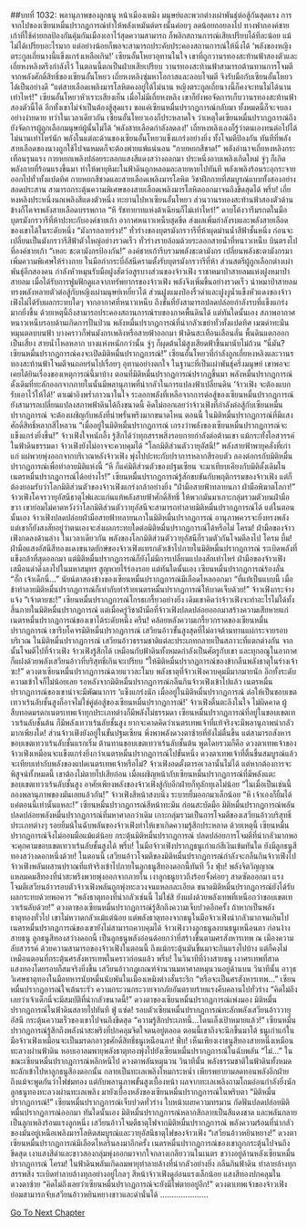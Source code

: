 ##บทที่ 1032: พลานุภาพของลูกธนู
หน้าเมืองเหมิง มนุษย์และพวกต่างเผ่าพันธุ์ต่อสู้กันสุดแรง
การจากไปของเซียนหมื่นปรากฏการณ์ทำให้พลังเหมันต์ตรงนั้นค่อยๆ ลดน้อยถอยลงไป
ทางฟากองค์ชายเก้าที่ใช้ค่ายกลป้องกันคุ้มกันเมืองเอาไว้สุดความสามารถ ก็พลิกสถานการณ์เสียเปรียบได้ทีละน้อย แม้ไม่ได้เปรียบอะไรมาก แต่อย่างน้อยก็พอจะสามารถประคับประคองสถานการณ์ให้นิ่งได้
‘พลังของหญิงตระกูลเถี่ยนางนี้แข็งแกร่งเหลือเกิน!’
เซียนอั้นโหยวอุทานในใจ
เขาที่ถูกวานรทองสะท้านฟ้าสองตัวและเถี่ยหงหลิงตรึงกำลังไว้ ในตอนนี้ตกเป็นฝ่ายเสียเปรียบ
วานรทองสะท้านฟ้าสามารถต้านทานการโจมตีจากพลังศักดิ์สิทธิ์ของเซียนอั้นโหยว เถี่ยหงหลิงซุ่มหาโอกาสและลอบโจมตี จึงรับมือกับเซียนอั้นโหยวได้เป็นอย่างดี
“แต่สายเลือดเพลิงมารโลหิตคงอยู่ได้ไม่นาน หญิงตระกูลเถี่ยนางนี้ก็คงจะทนไม่ได้นานเท่าไหร่!”
เซียนอั้นโหยวหัวเราะเสียงเย็น เมื่อไม่มีเถี่ยหงหลิง เขาก็ยังพอจัดการเก็บวานรทองสะท้านฟ้าสองตัวนี้ได้
อีกทั้งเขาไม่จำเป็นต้องสู้สุดแรง ขอแค่เซียนหมื่นปรากฏการณ์กลับมา ทั้งหมดนี้ก็จะจบลงอย่างง่ายดาย
ทว่าในเวลาเดียวกัน เซียนอั้นโหยวเองก็ประหลาดใจ ว่าเหตุใดเซียนหมื่นปรากฏการณ์ถึงยังจัดการผู้ถูกเลือกมนุษย์ผู้นั้นไม่ได้
‘พลังสายเลือดกำลังลดลง!’
เถี่ยหงหลิงเองก็รู้ว่าตนเองทนต่อไปได้ไม่นานเท่าไหร่นัก
พลังในแต่ละด้านของเซียนอั้นโหยวแข็งแกร่งอย่างยิ่ง ทั้งโจมตีป้องกัน ทันทีที่พลังสายเลือดของนางถูกใช้ไปจนหมดก็จะต้องพ่ายแพ้แน่นอน
“กายหยกสีชาด!”
พลังอำนาจเถี่ยหงหลิงกระเทือนรุนแรง กายหยกเพลิงปล่อยระลอกแสงสีแดงสว่างออกมา ประหนึ่งอาบเพลิงเกิดใหม่ จู่ๆ ก็เกิดพลังกายที่ร้อนแรงขึ้นมา ทำให้พายุหิมะในฟ้าดินถูกหลอมละลายหายไปทันที พลังเพลิงร้อนระอุกระจายออกไปทั่วทั้งแปดทิศ
กายหยกสีชาดและสายเลือดเพลิงมารโลหิต วิชาฝึกกายที่สมบูรณ์แบบทั้งสองอย่างสอดประสาน สามารถกระตุ้นความพิเศษของสายเลือดเพลิงมารโลหิตออกมาจนถึงขีดสุดได้
พรึ่บ!
เถี่ยหงหลิงประหนึ่งนกเพลิงสีแดงตัวหนึ่ง ทะยานไปหาเซียนอั้นโหยว ส่วนวานรทองสะท้านฟ้าสองตัวด้านข้างก็โคจรพลังสายเลือดบรรพกาล
“หึ รัชทายาทแห่งต้าเฉียนก็ไม่เท่าไหร่!”
ดาบโค้งวารีมรกตในมือบุตรมังกรวารีที่ห้าปะทะกับองค์ชายเก้า
อากาศหนาวเหน็บสุดขีด ส่งผลเพิ่มกำลังรบและพลังสายเลือดของเขาได้ในระดับหนึ่ง
“มังกรกลายร่าง!”
ทั่วร่างของบุตรมังกรวารีที่ห้าผุดม่านน้ำสีฟ้าชั้นหนึ่ง ก่อนจะเปลี่ยนเป็นมังกรวารีสีฟ้าตัวใหญ่อย่างรวดเร็ว ทั่วร่างรายล้อมด้วยระลอกสายน้ำที่หนาวเหน็บ บินตรงไปที่องค์ชายเก้า
“เหอะ ชะตามังกรป้องกัน!”
องค์ชายเก้ารีบรวมพลังชะตามังกร เปลี่ยนพลังชะตามังกรมาเพิ่มความพิเศษให้ร่างกาย ในมือกำกระบี่อัสนีครามตั้งรับบุตรมังกรวารีที่ห้า
ส่วนสตรีผู้ถูกเลือกต่างเผ่าพันธุ์อีกสองคน กำลังหัวหมุนรับมือฝูงสัตว์อสูรบางส่วนของจ้าวเฟิง
ราชาหมาป่าสายลมแห่งฝูงหมาป่าสายลม เมื่อได้รับการฟูมฟักดูแลจากทรัพยากรของจ้าวเฟิง พลังจึงเพิ่มขึ้นอย่างรวดเร็ว นำหมาป่าสายลมทรงพลังหลายตัวต่อสู้กับหญิงเผ่ามนุษย์เหยี่ยวได้
ส่วนฝูงแมงป่องริ้วดำและฝูงงูน้ำแข็งหัวแดงของจ้าวเฟิงไม่ได้รับผลกระทบใดๆ จากอากาศที่หนาวเหน็บ ถึงขั้นที่ยังสามารถปลดปล่อยกำลังรบที่แข็งแกร่งมากยิ่งขึ้น ด้วยเหตุนี้ถึงสามารถประคองสถานการณ์รบของภาคพื้นดินได้
แต่ทันใดนั้นเอง สภาพอากาศหนาวเหน็บรอบด้านเกิดการปั่นป่วน พลังหมื่นปรากฏการณ์ที่น่ากลัวเขย่าทั่วทั้งแปดทิศ
เมฆดำทะมึนหมุนตลบบนฟ้า บางคราวก็พ่นมังกรเพลิงหรือสายฟ้าออกมา ฟ้าดินสะเทือนเลือนลั่น พื้นดินแตกออกเป็นเสี่ยง สายน้ำไหลหลาก บางแห่งหนักกว่านั้น จู่ๆ ก็ผุดต้นไม้สูงเสียดฟ้าขึ้นมานับไม่ถ้วน
“นี่มัน? เซียนหมื่นปรากฏการณ์คงจะเปิดมิติหมื่นปรากฏการณ์!”
เซียนอั้นโหยวที่กำลังถูกเถี่ยหงหลิงและวานรทองสะท้านฟ้าโจมตีจนถอยร่นไปเรื่อยๆ อุทานอย่างตกใจ
ในฐานะที่เป็นเผ่าพันธุ์ครึ่งมนุษย์ เขาพอจะเคยได้ยินเรื่องของเหตุการณ์นี้มาบ้าง
ตอนที่มิติหมื่นปรากฏการณ์ปรากฏขึ้นมา พลังหมื่นปรากฏการณ์ดั้งเดิมที่ทะลักออกจากภายในนั้นมีพลานุภาพที่น่ากลัวในการแปลงฟ้าเปลี่ยนดิน
‘จ้าวเฟิง จะต้องแบกรับเอาไว้ให้ได้!’
ตาเฒ่าอิงพร่ำภาวนาในใจ
ระลอกพลังที่เหลือจากการต่อสู้ของเซียนหมื่นปรากฏการณ์ ยังสามารถเปลี่ยนแปลงสภาพฟ้าดินได้ถึงขนาดนี้ คิดไม่ออกเลยว่าจ้าวเฟิงที่กำลังต่อสู้กับเซียนหมื่นปรากฏการณ์ จะต้องเผชิญกับพลังที่น่าพรั่นพรึงมากขนาดไหน
ตอนนี้ ในมิติหมื่นปรากฏการณ์ที่มีแสงศักดิ์สิทธิ์หลากสีไหลวน
“เมื่ออยู่ในมิติหมื่นปรากฏการณ์ เกรงว่าพลังของเซียนหมื่นปรากฏการณ์จะแข็งแกร่งยิ่งขึ้น!”
จ้าวเฟิงใจหนักอึ้ง รู้สึกได้ว่าทุกสรรพสิ่งรอบกายกำลังต่อต้านเขา แม้กระทั่งไอสวรรค์ในฟ้าดินธรรมดา จ้าวเฟิงยังไม่อาจจะควบคุมได้
“โลกมิติส่วนตัววายุอัสนี!”
พลังสายฟ้าพายุคลั่งที่เก่าแก่ แผ่พวยพุ่งออกจากบริเวณหลังจ้าวเฟิง พุ่งไปปะทะกับปราการหลากสีรอบตัว ลองต่อกรกับมิติหมื่นปรากฏการณ์เพื่อทำลายมิติแห่งนี้
“หึ ก็แค่มิติส่วนตัวของปฐมเซียน จะมาเทียบเคียงกับมิติดั้งเดิมในเนตรหมื่นปรากฏการณ์ได้อย่างไร!”
เซียนหมื่นปรากฏการณ์รู้สักขบขันกับพฤติกรรมของจ้าวเฟิง
แต่ก็ต้องยอมรับว่าโลกมิติส่วนตัวของจ้าวเฟิงแกร่งกล้าอย่างยิ่ง
“ฝ่ามือสายฟ้าทลายนภา ฝ่ามือพิฆาตโลกา!”
จ้าวเฟิงโคจรวายุอัสนีธาตุไฟและแก่นแท้พลังสายฟ้าศักดิ์สิทธิ์ ให้พวกมันมาเกาะกลุ่มรวมตัวบนฝ่ามือขวา
เขาย่อมไม่คาดหวังว่าโลกมิติส่วนตัววายุอัสนีจะสามารถทำลายมิติหมื่นปรากฏการณ์ได้
แต่ในตอนนั้นเอง จ้าวเฟิงปลดปล่อยฝ่ามือสายฟ้าทลายนภาในมิติหมื่นปรากฏการณ์ อานุภาพควรจะยิ่งทรงพลัง แต่เขาก็ยังสงสัยอยู่ว่าตนเองจะส่งผลกระทบใดต่อมิติหมื่นปรากฏการณ์ได้หรือไม่
โครม!
ฝ่ามือของจ้าวเฟิงกดลงด้านล่าง ในเวลาเดียวกัน พลังของโลกมิติส่วนตัววายุอัสนีก็รวมตัวกันโจมตีลงไป
โครม บึ้ม!
ฝ่ามือแสงอัสนีสีทองแดงขนาดยักษ์ของจ้าวเฟิงแทรกตัวเข้าไปภายในมิติหมื่นปรากฏการณ์ ระเบิดพลังที่แข็งกล้าที่สุดออกมา
แต่มิติหมื่นปรากฏการณ์ก็ยังไม่มีการเปลี่ยนแปลงสักเท่าไหร่ ฝ่ามือของจ้าวเฟิงเสมือนดำดิ่งลงไปในมหาสมุทร สูญหายไร้ร่องรอย
แต่ทันใดนั้นเอง เซียนหมื่นปรากฏการณ์ร้องลั่น
“อั๊ก เจ้าเด็กนี่…”
นัยน์ตาสองข้างของเซียนหมื่นปรากฏการณ์มีเลือดไหลออกมา
“ที่แท้เป็นแบบนี้ เมื่อข้าทำลายมิติหมื่นปรากฏการณ์ก็เท่ากับทำร้ายเนตรหมื่นปรากฏการณ์ให้บาดเจ็บด้วย!”
จ้าวเฟิงกระจ่างแจ้ง
“เจ้าตายซะ!”
เซียนหมื่นปรากฏการณ์โกรธเกรี้ยวอย่างยิ่ง
เดิมเขาคิดว่าจ้าวเฟิงจะทำอะไรไม่ได้ทั้งสิ้นภายในมิติหมื่นปรากฏการณ์ แต่เมื่อครู่วิชาฝ่ามือที่จ้าวเฟิงปลดปล่อยออกมาสร้างความเสียหายแก่เนตรหมื่นปรากฏการณ์ของเขาได้ระดับหนึ่ง
ครืน!
คล้อยหลังความเกรี้ยวกราดของเซียนหมื่นปรากฏการณ์ เขารีบโคจรมิติหมื่นปรากฏการณ์ เสวียนอ้าวขั้นสูงสุดที่ไม่อาจต้านทานแผ่กระจายรอบบริเวณ
ในมิติหมื่นปรากฏการณ์ เสวียนอ้าวธรรมชาติแต่ละประเภทกลายเป็นสภาวะที่แตกต่างกัน จากนั้นโจมตีไปที่จ้าวเฟิง
จ้าวเฟิงรู้สึกได้ เหมือนกับฟ้าดินทั้งหมดกำลังเป็นศัตรูกับเขา และทุกอณูในอากาศก็แฝงด้วยพลังเสวียนอ้าวที่บริสุทธิ์เกินจะเปรียบ
“ให้มิติหมื่นปรากฏการณ์ของข้ากลืนพลังธาตุในร่างเจ้าซะ!”
ดวงตาเซียนหมื่นปรากฏการณ์ฉายแววละโมบ
พลังธาตุที่จ้าวเฟิงควบคุมมีมากมายนัก อีกทั้งระดับความเข้าใจก็ไม่น้อยเลย
รอหลังจากมิติหมื่นปรากฏการณ์กลืนกินจ้าวเฟิงเข้าไปแล้ว เนตรหมื่นปรากฏการณ์ของเขาน่าจะมีพัฒนาการ
‘แข็งแกร่งนัก เมื่ออยู่ในมิติหมื่นปรากฏการณ์ ต่อให้เป็นขอบเขตเทวาเร้นลับชั้นสูงก็อาจไม่ใช่คู่ต่อสู้ของเซียนหมื่นปรากฏการณ์!’
จ้าวเฟิงตื่นตะลึงในใจ
ไม่ผิดคาด ผู้สืบทอดมรดกเนตรเทพเจ้าทุกประเภทต่างก็มีพลังไม่ธรรมดา
เซียนหมื่นปรากฏการณ์ที่อยู่ในขอบเขตเทวาเร้นลับชั้นต้น ก็มีพลังเทวาเร้นลับชั้นสูง
ยากจะคาดคิดว่าเนตรเทพเจ้าที่แท้จริงจะมีพลานุภาพน่ากลัวมากเพียงใด!
ส่วนจ้าวเฟิงยังอยู่ในขั้นปฐมเซียน พึ่งพาพลังดวงตาซ้ายที่ยังไม่ตื่นขึ้น แต่สามารถสังหารขอบเขตเทวาเร้นลับชั้นแรกเริ่ม ต้านทานขอบเขตเทวาเร้นลับชั้นต้น
พูดโดยรวมก็คือ ดวงตาเทพเจ้าของจ้าวเฟิงเหมือนจะแข็งแกร่งยิ่งกว่าเนตรหมื่นปรากฏการณ์ไปขั้นหนึ่ง
ดวงตาเทพเจ้าที่ตื่นขึ้นสมบูรณ์แล้ว จะเทียบเท่ากับพลังของแปดเนตรเทพเจ้าหรือไม่? จ้าวเฟิงอดตั้งตารอเวลานั้นไม่ได้
แต่หากต้องการจะพิสูจน์ทั้งหมดนี้ เขาต้องไม่ตายไปเสียก่อน
เมื่อเผชิญหน้ากับเซียนหมื่นปรากฏการณ์ที่มีพลังแตะขอบเขตเทวาเร้นลับชั้นสูง อาศัยเพียงพลังของจ้าวเฟิงสู้กับอีกฝ่ายก็ทุลักทุเลไม่น้อย
“ในเมื่อเป็นเช่นนี้ ลองพลานุภาพของมันเลยแล้วกัน!”
จ้าวเฟิงสีหน้าสงบนิ่ง ระบายยิ้มออกมาเล็กน้อย
“หึ เจ้าเองก็ยิ้มได้แค่ตอนนี้เท่านั้นแหละ!”
เซียนหมื่นปรากฏการณ์สีหน้าทะมึน ก่อนสะบัดมือ มิติหมื่นปรากฏการณ์พลันปลดปล่อยพลังหมื่นปรากฏการณ์ที่มหาศาลกว่าเดิม เกาะกลุ่มรวมเป็นการโจมตีของเสวียนอ้าวบริสุทธิ์ประเภทต่างๆ
รอยยิ้มน้ในฉับพลันของจ้าวเฟิงทำให้เขาเกิดความรู้สึกประหลาด ด้วยเหตุนี้ เซียนหมื่นปรากฏการณ์จึงไม่ออมมือแม้แต่น้อย กระตุ้นมิติหมื่นปรากฏการณ์ ปลดปล่อยการโจมตีที่น่ากลัวมากพอจะคุกคามขอบเขตเทวาเร้นลับชั้นสูงได้
พรึ่บ!
ในมือจ้าวเฟิงปรากฏธนูเก่าแก่สีเงินเข้มทันใด ยังมีลูกธนูสีทองสว่างดอกหนึ่งด้วย!
ในตอนนี้ เสวียนอ้าวโจมตีของมิติหมื่นปรากฏการณ์กำลังจะกลืนกินจ้าวเฟิงไป จ้าวเฟิงพลันผสานปราณที่แท้จริงเข้าไปภายในลูกธนูสีทองดอกนี้ทันที
วิ้ง ฟุ่บ!
พลังจิตวิญญาณแหลมคมสีทองที่น่าสะพรึงพวยพุ่งออกจากภายใน เงาลูกธนูยาวถึงร้อยจั้งค่อยๆ สาดซัดออกมา
แรงโจมตีเสวียนอ้าวรอบตัวจ้าวเฟิงพลันถูกพุ่งทะลวงจนแหลกละเอียด ขนาดมิติหมื่นปรากฏการณ์ยังได้รับผลกระทบด้วยพอควร
“พลังธาตุทองที่น่ากลัวเช่นนี้ ไม่ใช่สิ ยังแฝงด้วยพลังเทพที่เหนือกว่าขอบเขตเทวาเร้นลับด้วย!”
ดวงตาของเซียนหมื่นปรากฏการณ์รู้สึกถึงความเจ็บปวดอีกครั้ง
ถ้าหากเป็นพลังธาตุทองทั่วไป เขาไม่หวาดกลัวแม้แต่น้อย แต่พลังธาตุทองจากธนูในมือจ้าวเฟิงน่ากลัวมากจนเกินไป เนตรหมื่นปรากฏการณ์ของเขายังไม่สามารถควบคุมได้
จ้าวเฟิงวางลูกธนูลงบนธนูเหนือนภา ก่อนง้างสายธนู
ลูกธนูสีทองสว่างดอกนี้ เป็นลูกธนูพลังอ่อนด้อยกว่าที่สร้างขึ้นตามศรสังหารเทพ ณ เมืองความลับสวรรค์
ด้วยความสามารถของจ้าวเฟิงในตอนนี้ ถึงแม้กระตุ้นมันขึ้นมาจะกินแรงไปบ้าง แต่ก็คงไม่เหมือนตอนที่กระตุ้นศรสังหารเทพในคราวก่อนแล้ว
พรึ่บ!
ในวินาทีที่ง้างสายธนู เงาศรเทพที่สาดแสงทองโดยรอบก็สมจริงยิ่งขึ้น เสวียนอ้าวกฎเกณฑ์จำนวนมหาศาลหมุนวนอยู่ด้านบน
วินาทีนั้น อาวุธวิเศษธาตุทองในมือทหารนับหมื่นนับพันในเมืองเหมิงต่างสั่นระริก
“หรือจะเป็นศรสังหารเทพ…”
เซียนหมื่นปรากฏการณ์ใจเต้นระรัว ความกระวนกระวายจากภัยอันตรายร้ายแรงคืบคลานไปทั่วร่าง
“คิดไม่ถึงเลยว่าเจ้าเด็กนี่จะมีสมบัติที่น่ากลัวขนาดนี้!”
ดวงตาของเซียนหมื่นปรากฏการณ์เพ่งมอง มิติหมื่นปรากฏการณ์ในฟ้าดินสลายไปทันที
ฟู่ แซ่ด!
รอบตัวเซียนหมื่นปรากฏการณ์ทะลักพลังเสวียนอ้าววายุอัสนี กระตุ้นความเร็วของเขาไปจนถึงขีดสุด
“ความรู้สึกประเภทนี้...โดนเล็งเป้าหมายแล้ว!”
เซียนหมื่นปรากฏการณ์รู้สึกถึงพลังน่าสะพรึงที่ปกคลุมจิตใจตนอยู่ตลอด
ตอนนี้เขาถึงจะนึกขึ้นมาได้ ธนูเก่าแก่ในมือจ้าวเฟิงเหมือนจะเป็นมรดกอาวุธศักดิ์สิทธิ์ธนูเหนือนภา!
ฟึ่บ!
เห็นเพียงเงาธนูสีทองสายหนึ่งเหมือนทะลวงผ่านฟ้าดิน หอบเอาลมพายุพลังธาตุทองพุ่งไปยังเซียนหมื่นปรากฏการณ์ในฉับพลัน
“ไม่…”
ในขณะเซียนหมื่นปรากฏการณ์หลีกหนีไป ดวงตาพลันหมุนวน
วินาทีนั้น พลังธรรมชาติในฟ้าดินทั้งหมดทะลักเข้าไปหาลูกธนูสีองดอกนั้น กลายเป็นทะเลเพลิงโหมกระหน่ำ เพียรพยายามลดทอนพลังอีกฝ่าย
ถึงแม้จะพูดกันว่าไฟข่มทอง แต่กับพลานุภาพขั้นสูงเบื้องหน้า ผลจากทะเลเพลิงถามโถมอ่อนกำลังยิ่งนัก
ลูกธนูทองทะลวงผ่านทะเลเพลิง มายังเบื้องหลังของเซียนหมื่นปรากฏการณ์ในพริบตา
“มิติหมื่นปรากฏการณ์!”
เซียนหมื่นปรากฏการณ์เจ็บปวดทั่วร่าง ใบหน้าเผยความทรมาน กัดฟันปลดปล่อยมิติหมื่นปรากฏการณ์ออกมา
ทันใดนั้นเอง มิติหมื่นปรากฏการณ์หลากสีกลายเป็นสีแดงชาด และพลันกลายเป็นลูกเพลิงร้อนแรงลูกหนึ่ง
เสวียนอ้าวโจมตีธาตุไฟจากมิติหมื่นปรากฏการณ์ พลังความร้อนที่น่ากลัวของมันอยู่เหนือเพลิงมารโลหิตสมบูรณ์และวายุอัสนีธาตุไฟของจ้าวเฟิง
“เสวียนอ้าวหยินหยาง!”
ดวงตาเซียนหมื่นปรากฏการณ์มีเลือดไหลรินลงมาอีกครั้ง
เนตรหมื่นปรากฏการณ์ของเขาถูกกระตุ้นไปจนถึงขีดสุด เงาแสงสีดำและขาวสองกลุ่มพุ่งออกมาจากใจกลางเกลียววนในเนตร ขวางอยู่ด้านหลังเซียนหมื่นปรากฏการณ์
โครม!
ในฟ้าดินพลันเกิดลมพายุทำลายล้างที่น่ากลัวอย่างยิ่ง กลืนกินฟ้าดิน ทำลายล้างทุกสรรพสิ่ง
ระเบิดทำลายล้างทุกอย่างอยู่ไกลๆ สีหน้าจ้าวเฟิงดูอ่อนแรงเล็กน้อย แสงสีทองปกคลุมในดวงตาซ้าย
“คิดไม่ถึงเลยว่าเซียนหมื่นปรากฏการณ์จะยังมีไพ่ตายอยู่อีก!”
ดวงตาเทพเจ้าของจ้าวเฟิงย่อมสามารถจับเสวียนอ้าวหยินหยางขาวและดำนั่นได้
.....................


[Go To Next Chapter]( ./270.md)
